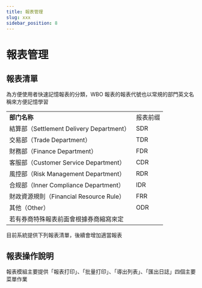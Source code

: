 ```yaml
---
title: 報表管理
slug: xxx
sidebar_position: 8
---
```



# 報表管理

## 報表清單

為方便使用者快速記憶報表的分類，WBO 報表的報表代號也以常規的部門英文名稱來方便記憶學習

|   |   |
|---|---|
|**部门名称**|报表前缀|
|結算部（Settlement Delivery Department）|SDR|
|交易部（Trade Department）|TDR|
|財務部（Finance Department）|FDR|
|客服部（Customer Service Department）|CDR|
|風控部（Risk Management Department）|RDR|
|合规部（Inner Compliance Department）|IDR|
|財政資源規則（Financial Resource Rule）|FRR|
|其他（Other）|ODR|
|若有券商特殊報表前面會根據券商縮寫來定||

目前系統提供下列報表清單，後續會增加適當報表

## 報表操作說明

報表模組主要提供「報表打印」、「批量打印」、「導出列表」、「匯出日誌」四個主要菜單作業

